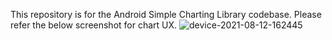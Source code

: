 This repository is for the Android Simple Charting Library codebase.
Please refer the below screenshot for chart UX.
![device-2021-08-12-162445](https://user-images.githubusercontent.com/34336272/129186757-931c1a66-57a0-4203-80c3-049582f6a763.png)
